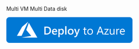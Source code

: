 
Multi VM Multi Data disk

[![Deploy To Azure](https://raw.githubusercontent.com/Azure/azure-quickstart-templates/master/1-CONTRIBUTION-GUIDE/images/deploytoazure.svg?sanitize=true)](https://portal.azure.com/#create/Microsoft.Template/uri/https%3A%2F%2Fgithub.com%2Ffedela%2FAzure-Templates%2Fblob%2F1bad1b115f34042f83431164e79458311ae6def2%2fMulti%20VM%20Multi%20Data%20disk/WindowsVirtualMachine.json)
